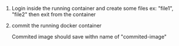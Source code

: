 
1. Login inside the running container and create some files ex: "file1", "file2"
    then exit from the container

2. commit the running docker container

     Commited image should save withn name of "commited-image"
